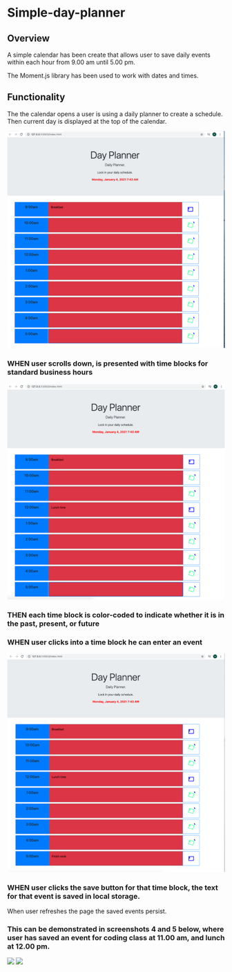 # Simple-day-planner

## Overview

A simple calendar has been create that allows user to save daily events within each hour from  9.00 am until  5.00 pm.

The Moment.js library has been used to  work  with dates and times.

## Functionality

The the calendar opens a user is using a daily planner to create a schedule. Then current day is displayed at the top of the calendar.

<img src="/Screenshots/1.png">


### WHEN user scrolls down, is presented with time blocks for standard business hours
 
 <img src="/Screenshots/2.png">

### THEN each time block is color-coded to indicate whether it is in the past, present, or future


### WHEN user clicks into a time block he can enter an event

 <img src="/Screenshots/3.png">

### WHEN user clicks the save button for that time block, the text for that event is saved in local storage.
When user refreshes the page the saved events persist. 

### This can be demonstrated in screenshots 4 and 5 below, where user has saved an event for coding class at 11.00 am, and lunch at 12.00 pm.

<img src="/Screenshots/4.png">

<img src="/Screenshots/5.png">


